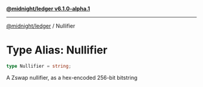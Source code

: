 [**@midnight/ledger v6.1.0-alpha.1**](../README.md)

***

[@midnight/ledger](../globals.md) / Nullifier

# Type Alias: Nullifier

```ts
type Nullifier = string;
```

A Zswap nullifier, as a hex-encoded 256-bit bitstring
